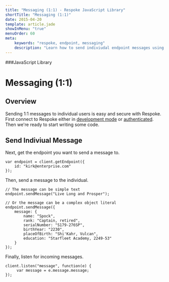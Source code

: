 ```yaml
---
title: "Messaging (1:1) - Respoke JavaScript Library"
shortTitle: "Messaging (1:1)"
date: 2015-04-20
template: article.jade
showInMenu: "true"
menuOrder: 60
meta:
    keywords: "respoke, endpoint, messaging"
    description: "Learn how to send indiviudal endpoint messages using Respoke"
---
```


###JavaScript Library
# Messaging (1:1)

## Overview

Sending 1:1 messages to individual users is easy and secure with Respoke. First connect to Respoke either in [development mode](/client/javascript/getting-started.html) or [authenticated](/client/javascript/guide/authentication.html). Then we're ready to start writing some code.

## Send Indiviual Message

Next, get the endpoint you want to send a message to.

    var endpoint = client.getEndpoint({
        id: "kirk@enterprise.com"
    });

Then, send a message to the individual.

    // The message can be simple text
    endpoint.sendMessage("Live Long and Prosper");
    
    // Or the message can be a complex object literal
    endpoint.sendMessage({ 
        message: {
            name: "Spock",
            rank: "Captain, retired",
            serialNumber: "S179-276SP",
            birthYear: "2230",
            placeOfBirth: "Shi'Kahr, Vulcan",
            education: "Starfleet Academy, 2249-53"
        } 
    });

Finally, listen for incoming messages.

    client.listen("message", function(e) {
         var message = e.message.message;
    });